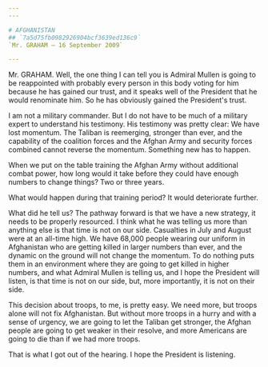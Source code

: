 ```yaml
---
---

# AFGHANISTAN
## `7a5d75fb0982926904bcf3639ed136c9`
`Mr. GRAHAM — 16 September 2009`

---
```



Mr. GRAHAM. Well, the one thing I can tell you is Admiral Mullen is 
going to be reappointed with probably every person in this body voting 
for him because he has gained our trust, and it speaks well of the 
President that he would renominate him. So he has obviously gained the 
President's trust.

I am not a military commander. But I do not have to be much of a 
military expert to understand his testimony. His testimony was pretty 
clear: We have lost momentum. The Taliban is reemerging, stronger than 
ever, and the capability of the coalition forces and the Afghan Army 
and security forces combined cannot reverse the momentum. Something new 
has to happen.

When we put on the table training the Afghan Army without additional 
combat power, how long would it take before they could have enough 
numbers to change things? Two or three years.

What would happen during that training period? It would deteriorate 
further.

What did he tell us? The pathway forward is that we have a new 
strategy, it needs to be properly resourced. I think what he was 
telling us more than anything else is that time is not on our side. 
Casualties in July and August were at an all-time high. We have 68,000 
people wearing our uniform in Afghanistan who are getting killed in 
larger numbers than ever, and the dynamic on the ground will not change 
the momentum. To do nothing puts them in an environment where they are 
going to get killed in higher numbers, and what Admiral Mullen is 
telling us, and I hope the President will listen, is that time is not 
on our side, but, more importantly, it is not on their side.


This decision about troops, to me, is pretty easy. We need more, but 
troops alone will not fix Afghanistan. But without more troops in a 
hurry and with a sense of urgency, we are going to let the Taliban get 
stronger, the Afghan people are going to get weaker in their resolve, 
and more Americans are going to die than if we had more troops.

That is what I got out of the hearing. I hope the President is 
listening.